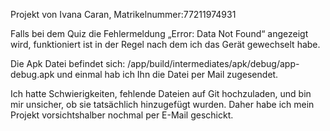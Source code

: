 Projekt von Ivana Caran, Matrikelnummer:77211974931

Falls bei dem Quiz die Fehlermeldung „Error: Data Not Found“ angezeigt wird, 
funktioniert ist in der Regel nach dem ich das Gerät gewechselt habe.

Die Apk Datei befindet sich: /app/build/intermediates/apk/debug/app-debug.apk 
und einmal hab ich Ihn die Datei per Mail zugesendet.

Ich hatte Schwierigkeiten, fehlende Dateien auf Git hochzuladen, und bin mir unsicher, ob sie tatsächlich hinzugefügt wurden. Daher habe ich mein Projekt vorsichtshalber nochmal per E-Mail geschickt.
